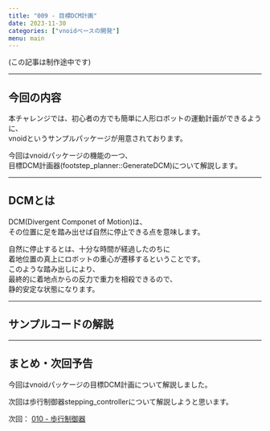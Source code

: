 ```yaml
---
title: "009 - 目標DCM計画"
date: 2023-11-30
categories: ["vnoidベースの開発"]
menu: main
---
```


(この記事は制作途中です)

---

## 今回の内容

本チャレンジでは、初心者の方でも簡単に人形ロボットの運動計画ができるように、  
vnoidというサンプルパッケージが用意されております。

今回はvnoidパッケージの機能の一つ、  
目標DCM計画器(footstep_planner::GenerateDCM)について解説します。  

---

## DCMとは

DCM(Divergent Componet of Motion)は、  
その位置に足を踏み出せば自然に停止できる点を意味します。

自然に停止するとは、十分な時間が経過したのちに  
着地位置の真上にロボットの重心が遷移するということです。  
このような踏み出しにより、  
最終的に着地点からの反力で重力を相殺できるので、  
静的安定な状態になります。

---

## サンプルコードの解説



---

## まとめ・次回予告

今回はvnoidパッケージの目標DCM計画について解説しました。

次回は歩行制御器stepping_controllerについて解説しようと思います。

次回： [010 - 歩行制御器](https://koomiy.github.io/posts/stepping_controller/)
